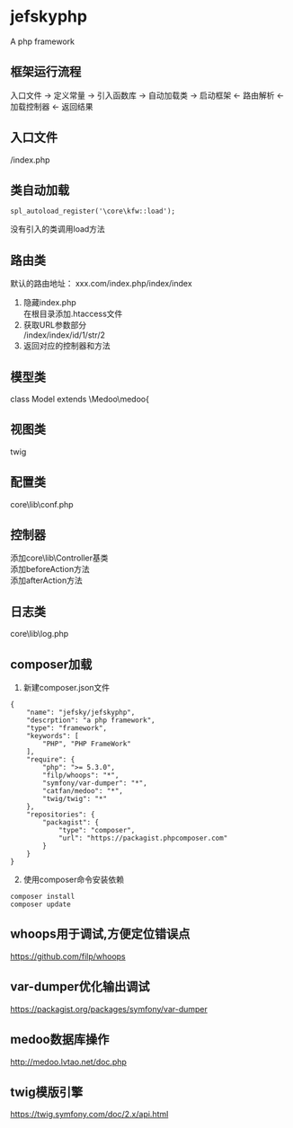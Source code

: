 # jefskyphp
A php framework

## 框架运行流程
入口文件 -> 定义常量  -> 引入函数库  -> 自动加载类  -> 启动框架 <- 路由解析  <- 加载控制器 <- 返回结果     

## 入口文件
/index.php

## 类自动加载
```
spl_autoload_register('\core\kfw::load');
```
没有引入的类调用load方法  

## 路由类

默认的路由地址：  xxx.com/index.php/index/index    

1. 隐藏index.php    
    在根目录添加.htaccess文件
2. 获取URL参数部分   
    /index/index/id/1/str/2
3. 返回对应的控制器和方法   
   
## 模型类
class Model extends \Medoo\medoo{

## 视图类
twig

## 配置类
core\lib\conf.php

## 控制器
添加core\lib\Controller基类   
添加beforeAction方法   
添加afterAction方法   

## 日志类
core\lib\log.php

## composer加载
1. 新建composer.json文件
```
{
    "name": "jefsky/jefskyphp",
    "descrption": "a php framework",
    "type": "framework",
    "keywords": [
        "PHP", "PHP FrameWork"
    ],
    "require": {
        "php": ">= 5.3.0",
        "filp/whoops": "*",
        "symfony/var-dumper": "*",
        "catfan/medoo": "*",
        "twig/twig": "*"
    },
    "repositories": {
        "packagist": {
            "type": "composer",
            "url": "https://packagist.phpcomposer.com"
        }
    }
}
```
2. 使用composer命令安装依赖
```
composer install
composer update
```

## whoops用于调试,方便定位错误点
https://github.com/filp/whoops

## var-dumper优化输出调试
https://packagist.org/packages/symfony/var-dumper

## medoo数据库操作
http://medoo.lvtao.net/doc.php

## twig模版引擎
https://twig.symfony.com/doc/2.x/api.html